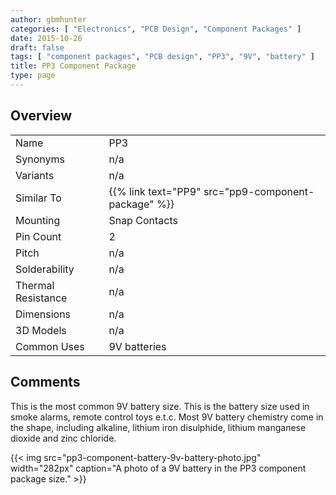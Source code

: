 ```yaml
---
author: gbmhunter
categories: [ "Electronics", "PCB Design", "Component Packages" ]
date: 2015-10-26
draft: false
tags: [ "component packages", "PCB design", "PP3", "9V", "battery" ]
title: PP3 Component Package
type: page
---
```


## Overview

<table>
<tbody>
<tr >
<td >Name</td>
<td >PP3</td>
</tr>
<tr >
<td >Synonyms</td>
<td >n/a</td>
</tr>
<tr >
<td >Variants</td>
<td >n/a</td>
</tr>
<tr>
  <td>Similar To</td>
  <td>{{% link text="PP9" src="pp9-component-package" %}}</td>
</tr>
<tr >
<td >Mounting</td>
<td >Snap Contacts
</td></tr><tr >
<td >Pin Count
</td>
<td >2
</td></tr><tr >
<td >Pitch
</td>
<td >n/a
</td></tr><tr >
<td >Solderability
</td>
<td >n/a
</td></tr><tr >
<td >Thermal Resistance
</td>
<td >n/a
</td></tr><tr >
<td >Dimensions
</td>
<td >n/a
</td></tr><tr >
<td >3D Models
</td>
<td >n/a
</td></tr><tr >
<td >Common Uses
</td>
<td >9V batteries
</td>
</tr>
</tbody>
</table>

## Comments

This is the most common 9V battery size. This is the battery size used in smoke alarms, remote control toys e.t.c. Most 9V battery chemistry come in the shape, including alkaline, lithium iron disulphide, lithium manganese dioxide and zinc chloride.

{{< img src="pp3-component-battery-9v-battery-photo.jpg" width="282px" caption="A photo of a 9V battery in the PP3 component package size."  >}}
